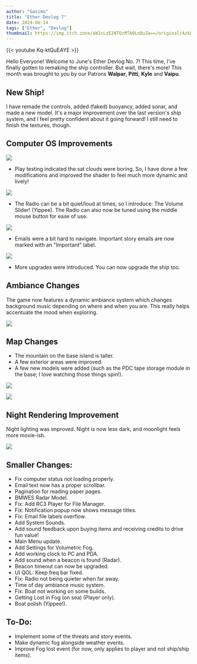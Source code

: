 ```yaml
---
author: "Gasimo"
title: "Ether Devlog 7"
date: 2024-06-14
tags: ["Ether", "Devlog"]
thumbnail: https://img.itch.zone/aW1nLzE2NTQzMTA0LnBuZw==/original/AzkLh4.png
---
```



{{< youtube Kq-ktQuEAYE >}}

Hello Everyone! Welcome to June's Ether Devlog No. 7!
This time, I've finally gotten to remaking the ship controller. But wait, there's more! This month was brought to you by our Patrons **Walpar**, **Pitti**, **Kyle** and **Vaipu**.


## New Ship!

I have remade the controls, added (faked) buoyancy, added sonar, and made a new model. It's a major improvement over the last version's ship system, and I feel pretty confident about it going forward! I still need to finish the textures, though.

## Computer OS Improvements

![](https://img.itch.zone/aW1nLzE2NTQyNjY4LnBuZw==/original/o8maBt.png)

- Play testing indicated the sat clouds were boring. So, I have done a few modifications and improved the shader to feel much more dynamic and lively!

![](https://img.itch.zone/aW1nLzE2NTQyNjc0LmpwZw==/original/Q8w3iR.jpg)

- The Radio can be a bit quiet/loud at times, so I introduce: The Volume Slider! (Yippee). The Radio can also now be tuned using the middle mouse button for ease of use.

![](https://img.itch.zone/aW1nLzE2NTQyOTcyLmpwZw==/original/xUkhua.jpg)

- Emails were a bit hard to navigate. Important story emails are now marked with an "Important" label.

![](https://img.itch.zone/aW1nLzE2NTQyOTc2LmpwZw==/original/bs%2FPKU.jpg)

- More upgrades were introduced. You can now upgrade the ship too.

## Ambiance Changes

The game now features a dynamic ambiance system which changes background music depending on where and when you are. This really helps accentuate the mood when exploring.

![](https://img.itch.zone/aW1nLzE2NTQyOTg1LmpwZw==/original/AL45Fj.jpg)

## Map Changes

- The mountain on the base island is taller.
- A few exterior areas were improved.
- A few new models were added (such as the PDC tape storage module in the base; I love watching those things spin!).

![](https://img.itch.zone/aW1nLzE2NTQyOTk4LmpwZw==/original/vMwYEV.jpg)

![](https://img.itch.zone/aW1nLzE2NTQzMDEyLnBuZw==/original/O7XVnU.png)



## Night Rendering Improvement

Night lighting was improved. Night is now less dark, and moonlight feels more movie-ish.

![](https://img.itch.zone/aW1nLzE2NTQzMDI2LmpwZw==/original/tb%2Bd47.jpg)

## Smaller Changes:

- Fix computer status not loading properly.
- Email text now has a proper scrollbar.
- Pagination for reading paper pages.
- BMWES Radar Model.
- Fix: Add RC3 Player for File Manager.
- Fix: Notification popup now shows message titles.
- Fix: Email file labels overflow.
- Add System Sounds.
- Add sound feedback upon buying items and receiving credits to drive fun value!
- Main Menu update.
- Add Settings for Volumetric Fog.
- Add working clock to PC and PDA.
- Add sound when a beacon is found (Radar).
- Beacon timeout can now be upgraded.
- UI QOL: Keep freq bar fixed.
- Fix: Radio not being quieter when far away.
- Time of day ambiance music system.
- Fix: Boat not working on some builds.
- Getting Lost in Fog (on sea) (Player only).
- Boat polish (Yippee!).

## To-Do:

- Implement some of the threats and story events.
- Make dynamic fog alongside weather events.
- Improve Fog lost event (for now, only applies to player and not ship/ship items).